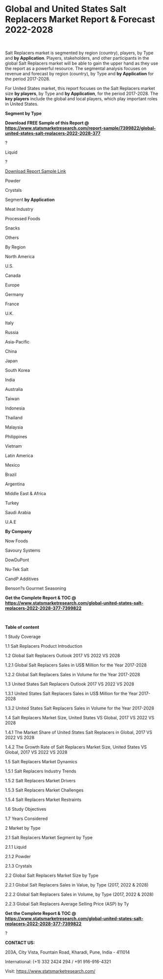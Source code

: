 <h1>Global and United States Salt Replacers Market Report & Forecast 2022-2028</h1><br/><p>Salt Replacers market is segmented by region (country), players, by Type and <strong>by Application</strong>. Players, stakeholders, and other participants in the global Salt Replacers market will be able to gain the upper hand as they use the report as a powerful resource. The segmental analysis focuses on revenue and forecast by region (country), by Type and <strong>by Application</strong> for the period 2017-2028.</p>
 
 
 
 <p>For United States market, this report focuses on the Salt Replacers market size <strong>by players</strong>, by Type and <strong>by Application</strong>, for the period 2017-2028. The <strong>key players</strong> include the global and local players, which play important roles in United States.</p>
 
 
 
 <p><strong>Segment by Type</strong></p>
 
 
 
 <div><b>Download FREE Sample of this Report @ <a href="https://www.statsmarketresearch.com/download-free-sample/7399822/global-united-states-salt-replacers-2022-2028-377">https://www.statsmarketresearch.com/report-sample/7399822/global-united-states-salt-replacers-2022-2028-377</a></b></div>
 
 
 
 <p>? </p>
 
 
 
 <p>Liquid</p>
 
 
 
 <p>? </p>
 
 
 
 <p><a href="https://www.statsmarketresearch.com/download-free-sample/7399822/global-united-states-salt-replacers-2022-2028-377">Download Report Sample Link</a></p>
 
 
 
 <p>Powder</p>
 
 
 
 <p>Crystals</p>
 
 
 
 <p>Segment <strong>by Application</strong></p>
 
 
 
 <p>Meat Industry</p>
 
 
 
 <p>Processed Foods</p>
 
 
 
 <p>Snacks</p>
 
 
 
 <p>Others</p>
 
 
 
 <p>By Region</p>
 
 
 
 <p>North America</p>
 
 
 
 <p>U.S.</p>
 
 
 
 <p>Canada</p>
 
 
 
 <p>Europe</p>
 
 
 
 <p>Germany</p>
 
 
 
 <p>France</p>
 
 
 
 <p>U.K.</p>
 
 
 
 <p>Italy</p>
 
 
 
 <p>Russia</p>
 
 
 
 <p>Asia-Pacific</p>
 
 
 
 <p>China</p>
 
 
 
 <p>Japan</p>
 
 
 
 <p>South Korea</p>
 
 
 
 <p>India</p>
 
 
 
 <p>Australia</p>
 
 
 
 <p>Taiwan</p>
 
 
 
 <p>Indonesia</p>
 
 
 
 <p>Thailand</p>
 
 
 
 <p>Malaysia</p>
 
 
 
 <p>Philippines</p>
 
 
 
 <p>Vietnam</p>
 
 
 
 <p>Latin America</p>
 
 
 
 <p>Mexico</p>
 
 
 
 <p>Brazil</p>
 
 
 
 <p>Argentina</p>
 
 
 
 <p>Middle East & Africa</p>
 
 
 
 <p>Turkey</p>
 
 
 
 <p>Saudi Arabia</p>
 
 
 
 <p>U.A.E</p>
 
 
 
 <p><strong>By Company</strong></p>
 
 
 
 <p>Now Foods</p>
 
 
 
 <p>Savoury Systems</p>
 
 
 
 <p>DowDuPont</p>
 
 
 
 <p>Nu-Tek Salt</p>
 
 
 
 <p>CandP Additives</p>
 
 
 
 <p>Benson?s Gourmet Seasoning</p>
 
 
 
 <div><b>Get the Complete Report & TOC @ <a href="https://www.statsmarketresearch.com/global-united-states-salt-replacers-2022-2028-377-7399822">https://www.statsmarketresearch.com/global-united-states-salt-replacers-2022-2028-377-7399822</a></b></div>
 
 
 
 <p><br />
 
 <b>Table of content</b></p>
 
 
 
 <p>1 Study Coverage<br />
 
 1.1 Salt Replacers Product Introduction<br />
 
 1.2 Global Salt Replacers Outlook 2017 VS 2022 VS 2028<br />
 
 1.2.1 Global Salt Replacers Sales in US$ Million for the Year 2017-2028<br />
 
 1.2.2 Global Salt Replacers Sales in Volume for the Year 2017-2028<br />
 
 1.3 United States Salt Replacers Outlook 2017 VS 2022 VS 2028<br />
 
 1.3.1 United States Salt Replacers Sales in US$ Million for the Year 2017-2028<br />
 
 1.3.2 United States Salt Replacers Sales in Volume for the Year 2017-2028<br />
 
 1.4 Salt Replacers Market Size, United States VS Global, 2017 VS 2022 VS 2028<br />
 
 1.4.1 The Market Share of United States Salt Replacers in Global, 2017 VS 2022 VS 2028<br />
 
 1.4.2 The Growth Rate of Salt Replacers Market Size, United States VS Global, 2017 VS 2022 VS 2028<br />
 
 1.5 Salt Replacers Market Dynamics<br />
 
 1.5.1 Salt Replacers Industry Trends<br />
 
 1.5.2 Salt Replacers Market Drivers<br />
 
 1.5.3 Salt Replacers Market Challenges<br />
 
 1.5.4 Salt Replacers Market Restraints<br />
 
 1.6 Study Objectives<br />
 
 1.7 Years Considered<br />
 
 2 Market by Type<br />
 
 2.1 Salt Replacers Market Segment by Type<br />
 
 2.1.1 Liquid<br />
 
 2.1.2 Powder<br />
 
 2.1.3 Crystals<br />
 
 2.2 Global Salt Replacers Market Size by Type<br />
 
 2.2.1 Global Salt Replacers Sales in Value, by Type (2017, 2022 & 2028)<br />
 
 2.2.2 Global Salt Replacers Sales in Volume, by Type (2017, 2022 & 2028)<br />
 
 2.2.3 Global Salt Replacers Average Selling Price (ASP) by Ty</p>
 
 
 
 <div><b>Get the Complete Report & TOC @ <a href="https://www.statsmarketresearch.com/global-united-states-salt-replacers-2022-2028-377-7399822">https://www.statsmarketresearch.com/global-united-states-salt-replacers-2022-2028-377-7399822</a></b></div>
 
 
 
 <p>? </p>
 
 
 
 <p><b>CONTACT US:</b><br />
 
 203A, City Vista, Fountain Road, Kharadi, Pune, India - 411014<br />
 
 International: (+1) 332 2424 294 / +91 916-916-4321<br />
 
 Visit: <a href="https://www.statsmarketresearch.com/">https://www.statsmarketresearch.com/</a></p>